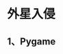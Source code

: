 <!--
 * @Author: your name
 * @Date: 2020-01-14 22:25:41
 * @LastEditTime : 2020-01-16 20:52:23
 * @LastEditors  : Please set LastEditors
 * @Description: In User Settings Edit
 * @FilePath: \VueLearnc:\Users\11346\OneDrive\笔记\PythonLearning\小项目\外星人入侵.md
 -->

# 外星入侵

## 1、Pygame
